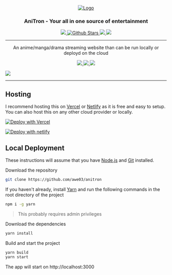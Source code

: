<p align="center">
  <div align="center">
    <a href="https://github.com/awe03/anitron">
      <img src="https://media.discordapp.net/attachments/766123423914917909/1056099806277283920/logo.png" alt="Logo">
    </a>
    <h3>AniTron - Your all in one source of entertainment</h3>
    <a href="https://www.gnu.org/licenses/agpl-3.0.en.html">
      <img src="https://img.shields.io/github/license/awe03/anitron?logo=gnu&color=a32d2a&labelColor=333&logoColor=fff&style=flat-square">
    </a>
    <a href="https://github.com/awe03/anitron/stargazers">
      <img src="https://img.shields.io/github/stars/awe03/anitron?style=flat-square" alt="Github Stars">
    </a>
    <a href="https://github.com/chirag-droid/issues">
      <img src="https://img.shields.io/github/issues/awe03/anitron?style=flat-square">
    </a>
    <a href="https://github.com/chirag-droid/forks">
      <img src="https://img.shields.io/github/forks/awe03/anitron?style=flat-square">
    </a>
  </div>

  <hr />

  <p align="center">
    An anime/manga/drama streaming website than can be run locally or deployd on the cloud
  </p>
</p>

<p align="center">
  <a href="https://nextjs.org">
    <img src="https://img.shields.io/github/package-json/dependency-version/awe03/anitron/next?filename=package.json&color=fff&labelColor=000&logo=nextdotjs&style=flat-square">
  </a>
  <a href="https://18.reactjs.org/">
    <img src="https://img.shields.io/github/package-json/dependency-version/awe03/anitron/react?filename=package.json&color=5fd9fb&logo=react&labelColor=222435&style=flat-square">
  </a>
  <a href="https://tailwindcss.com/">
    <img src="https://img.shields.io/github/package-json/dependency-version/awe03/anitron/dev/tailwindcss?filename=package.json&color=37b8f1&logo=tailwindcss&labelColor=0b1120&style=flat-square&logoColor=38bdf8">
  </a>
</p>

<img src="https://user-images.githubusercontent.com/106132059/201474291-5daffcd0-85fc-4c24-a0fa-4451b0e18a9b.png">

<hr/>

## Hosting

I recommend hosting this on [Vercel](https://vercel.com) or [Netlify](https://netlify.com)  as it is free and easy to setup. You can also host this on any other cloud provider or locally.

[![Deploy with Vercel](https://vercel.com/button)](https://vercel.com/new/clone?repository-url=https://github.com/awe03/anitron/tree/main&project-name=anitron&repo-name=anitron&build-command=cd%20../%20%26%26%20yarn%20build&install-command=cd%20../%20%26%26%20yarn%20install)

[![Deploy with netlify](https://www.netlify.com/img/deploy/button.svg)](https://app.netlify.com/start/deploy?repository=https://github.com/awe03/anitron)

## Local Deployment

These instructions will assume that you have [Node.js](https://nodejs.org/en/) and [Git](https://gitforwindows.org/) installed.

Download the repository
```bash
git clone https://github.com/awe03/anitron
```

If you haven't already, install [Yarn](https://yarnpkg.com) and run the following commands in the root directory of the project
```bash
npm i -g yarn
```
> This probably requires admin privileges

Download the dependencies
```bash
yarn install
```

Build and start the project
```bash
yarn build
yarn start
```

The app will start on http://localhost:3000
